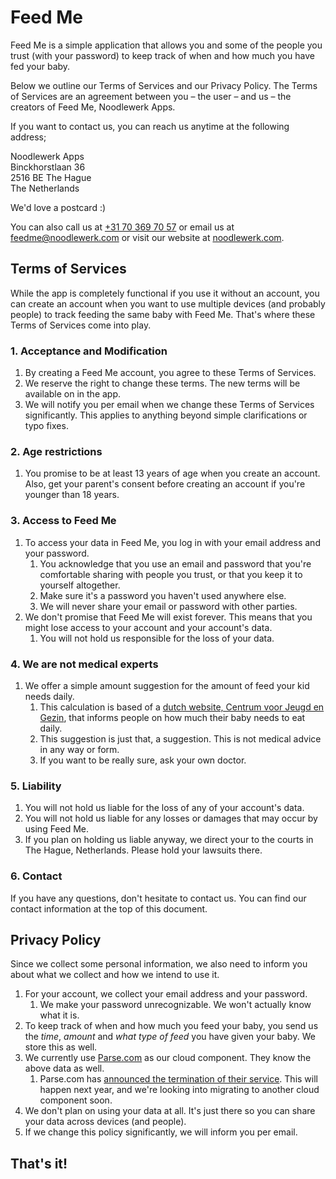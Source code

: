 # Feed Me

Feed Me is a simple application that allows you and some of the people you trust (with your password) to keep track of when and how much you have fed your baby.

Below we outline our Terms of Services and our Privacy Policy. The Terms of Services are an agreement between you – the user – and us – the creators of Feed Me, Noodlewerk Apps.

If you want to contact us, you can reach us anytime at the following address;

Noodlewerk Apps<br />
Binckhorstlaan 36<br />
2516 BE  The Hague<br />
The Netherlands

We'd love a postcard :)

You can also call us at [+31 70 369 70 57](tel://0031703697057) or email us at [feedme@noodlewerk.com](mailto://feedme@noodlewerk.com) or visit our website at [noodlewerk.com](https://noodlewerk.com).

## Terms of Services

While the app is completely functional if you use it without an account, you can create an account when you want to use multiple devices (and probably people) to track feeding the same baby with Feed Me. That's where these Terms of Services come into play. 

### 1. Acceptance and Modification

1. By creating a Feed Me account, you agree to these Terms of Services.
2. We reserve the right to change these terms. The new terms will be available on in the app.
3. We will notify you per email when we change these Terms of Services significantly. This applies to anything beyond simple clarifications or typo fixes.

### 2. Age restrictions

1. You promise to be at least 13 years of age when you create an account. Also, get your parent's consent before creating an account if you're younger than 18 years. 

### 3. Access to Feed Me

1. To access your data in Feed Me, you log in with your email address and your password. 
	1. You acknowledge that you use an email and password that you're comfortable sharing with people you trust, or that you keep it to yourself altogether. 
	2. Make sure it's a password you haven't used anywhere else.
	3. We will never share your email or password with other parties.
2. We don't promise that Feed Me will exist forever. This means that you might lose access to your account and your account's data. 
	1. You will not hold us responsible for the loss of your data.

### 4. We are not medical experts

1. We offer a simple amount suggestion for the amount of feed your kid needs daily.
	1. This calculation is based of a [dutch website, Centrum voor Jeugd en Gezin](https://www.centrumjeugdengezin.nl/baby/gezondheid-en-voeding/flesvoeding/hoeveel-flesvoeding), that informs people on how much their baby needs to eat daily. 
	2. This suggestion is just that, a suggestion. This is not medical advice in any way or form.
	3. If you want to be really sure, ask your own doctor.

### 5. Liability

1. You will not hold us liable for the loss of any of your account's data.
2. You will not hold us liable for any losses or damages that may occur by using Feed Me.
3. If you plan on holding us liable anyway, we direct your to the courts in The Hague, Netherlands. Please hold your lawsuits there.

### 6. Contact

If you have any questions, don't hesitate to contact us. You can find our contact information at the top of this document.

## Privacy Policy

Since we collect some personal information, we also need to inform you about what we collect and how we intend to use it. 

1. For your account, we collect your email address and your password.
	1. We make your password unrecognizable. We won't actually know what it is.
2. To keep track of when and how much you feed your baby, you send us the *time*, *amount* and *what type of feed* you have given your baby. We store this as well.
3. We currently use [Parse.com](https://www.parse.com) as our cloud component. They know the above data as well.
	1. Parse.com has [announced the termination of their service](http://blog.parse.com/announcements/moving-on/). This will happen next year, and we're looking into migrating to another cloud component soon.
4. We don't plan on using your data at all. It's just there so you can share your data across devices (and people).
5. If we change this policy significantly, we will inform you per email.

## That's it!